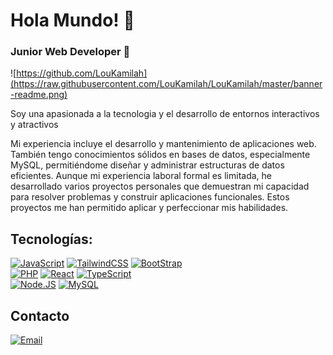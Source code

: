 #  Hola Mundo! 👋
### Junior Web Developer 🚀

![https://github.com/LouKamilah](https://raw.githubusercontent.com/LouKamilah/LouKamilah/master/banner-readme.png)

Soy una apasionada a la tecnologia y el desarrollo de entornos interactivos y atractivos 

Mi experiencia incluye el desarrollo y mantenimiento de aplicaciones web. También tengo conocimientos sólidos en bases de datos, especialmente MySQL, permitiéndome diseñar y administrar estructuras de datos eficientes.
Aunque mi experiencia laboral formal es limitada, he desarrollado varios proyectos personales que demuestran mi capacidad para resolver problemas y construir aplicaciones funcionales. Estos proyectos me han permitido aplicar y perfeccionar mis habilidades.

## Tecnologías:
[![JavaScript](https://img.shields.io/badge/JavaScript%20-%20white?style=for-the-badge&logo=JavaScript&logoSize=auto&labelColor=white&color=white)]()
[![TailwindCSS](https://img.shields.io/badge/TailwindCSS%20-%20cyan?style=for-the-badge&logo=Tailwind%20CSS&logoColor=blue&logoSize=auto&labelColor=white&color=white)]()
[![BootStrap](https://img.shields.io/badge/bootstrap%20-%20white?style=for-the-badge&logo=bootstrap&logoSize=auto&labelColor=white&color=white)]()
</br>
[![PHP](https://img.shields.io/badge/PHP%20-%20white?style=for-the-badge&logo=PHP&logoSize=auto&labelColor=white&color=white)]()
[![React](https://img.shields.io/badge/React%20-%20white?style=for-the-badge&logo=React&logoSize=auto&labelColor=white&color=white)]()
[![TypeScript](https://img.shields.io/badge/typescript%20-%20white?style=for-the-badge&logo=typescript&logoSize=auto&labelColor=white&color=white)]()
</br>
[![Node.JS](https://img.shields.io/badge/node.js%20-%20white?style=for-the-badge&logo=nodedotjs&logoSize=auto&labelColor=white&color=white)]()
[![MySQL](https://img.shields.io/badge/mysql%20-%20white?style=for-the-badge&logo=mysql&logoSize=auto&labelColor=white&color=white)]()
</br>

## Contacto
[![Email](https://img.shields.io/badge/CONTACTOKAMY%40GMAIL.COM%20-%20white?style=for-the-badge&logo=maildotcom&logoColor=black&logoSize=auto&labelColor=white&color=white)](mailto:contactokamy@gmail.com)
